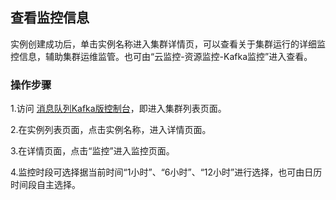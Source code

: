 ## 查看监控信息
实例创建成功后，单击实例名称进入集群详情页，可以查看关于集群运行的详细监控信息，辅助集群运维监管。也可由“云监控-资源监控-Kafka监控”进入查看。</br>

### 操作步骤
1.访问 [消息队列Kafka版控制台](https://kafka-console-stag.jdcloud.com/list)，即进入集群列表页面。</br>

2.在实例列表页面，点击实例名称，进入详情页面。</br>

3.在详情页面，点击“监控”进入监控页面。</br>

4.监控时段可选择据当前时间“1小时”、“6小时”、“12小时”进行选择，也可由日历时间段自主选择。</br>
